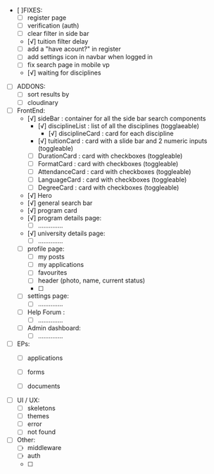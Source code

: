 - [ ]FIXES:
  - [ ] register page 
  - [ ] verification (auth) 
  - [ ] clear filter in side bar 
  - [√] tuition filter delay 
  - [ ] add a "have acount?" in register
  - [ ] add settings icon in navbar when logged in
  - [ ] fix search page in mobile vp
  - [√] waiting for disciplines 

- [ ] ADDONS: 
  - [ ] sort results by
  - [ ] cloudinary 

- [ ] FrontEnd:   
  - [√] sideBar : container for all the side bar search components
    - [√] disciplineList : list of all the disciplines (togglaeable)
      - [√] disciplineCard : card for each discipline
    - [√] tuitionCard : card with a slide bar and 2 numeric inputs (toggleable)
    - [ ] DurationCard : card with checkboxes (toggleable)
    - [ ] FormatCard : card with checkboxes (toggleable)
    - [ ] AttendanceCard : card with checkboxes (toggleable)
    - [ ] LanguageCard : card with checkboxes (toggleable)
    - [ ] DegreeCard : card with checkboxes (toggleable)
  - [√] Hero 
  - [√] general search bar
  - [√] program card 
  - [√] program details page: 
    - [ ] .............. 
  - [√] university details page: 
    - [ ] ..............
  - [ ] profile page: 
    - [ ] my posts
    - [ ] my applications 
    - [ ] favourites 
    - [ ] header (photo, name, current status)
    - [ ] 
  - [ ] settings page:
    - [ ] ..............
  - [ ] Help Forum :
    - [ ] ..............
  - [ ] Admin dashboard: 
    - [ ] ..............
  
- [ ] EPs: 
  - [ ] applications
  - [ ] forms 
  - [ ] documents


- [ ] UI / UX:
  - [ ] skeletons 
  - [ ] themes
  - [ ] error 
  - [ ] not found 
  
- [ ] Other: 
  - [ ] middleware 
  - [ ] auth
  - [ ] 



